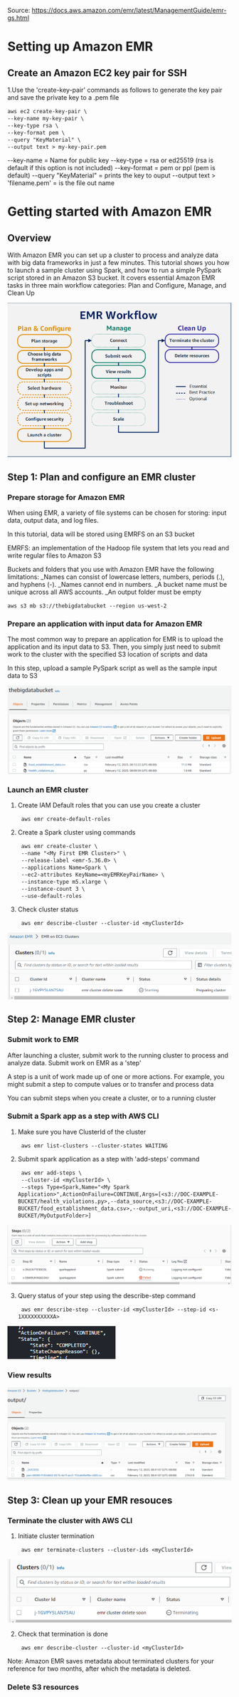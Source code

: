 Source: https://docs.aws.amazon.com/emr/latest/ManagementGuide/emr-gs.html
# Setting up Amazon EMR

## Create an Amazon EC2 key pair for SSH

1.Use the 'create-key-pair' commands as follows to generate the key pair and save the private key to a .pem file

    aws ec2 create-key-pair \
    --key-name my-key-pair \
    --key-type rsa \
    --key-format pem \
    --query "KeyMaterial" \
    --output text > my-key-pair.pem

--key-name = Name for public key
--key-type = rsa or ed25519 (rsa is default if this option is not included)
--key-format = pem or ppl (pem is default)
--query "KeyMaterial" = prints the key to ouput
--output text > 'filename.pem' = is the file out name

# Getting started with Amazon EMR

## Overview

With Amazon EMR you can set up a cluster to process and analyze data with big data frameworks in just a few minutes. This tutorial shows you how to launch a sample cluster using Spark, and how to run a simple PySpark script stored in an Amazon S3 bucket. It covers essential Amazon EMR tasks in three main workflow categories: Plan and Configure, Manage, and Clean Up

![EMRworkflow](./_pics/emrworkflow.png)

## Step 1: Plan and configure an EMR cluster
### Prepare storage for Amazon EMR

When using EMR, a variety of file systems can be chosen for storing: input data, output data, and log files.

In this tutorial, data will be stored using EMRFS on an S3 bucket

EMRFS: an implementation of the Hadoop file system that lets you read and write regular files to Amazon S3

Buckets and folders that you use with Amazon EMR have the following limitations:
_Names can consist of lowercase letters, numbers, periods (.), and hyphens (-).
_Names cannot end in numbers.
_A bucket name must be unique across all AWS accounts.
_An output folder must be empty

    aws s3 mb s3://thebigdatabucket --region us-west-2

### Prepare an application with input data for Amazon EMR

The most common way to prepare an application for EMR is to upload the application and its input data to S3. Then, you simply just need to submit work to the cluster with the specified S3 location of scripts and data

In this step, upload a sample PySpark script as well as the sample input data to S3

![uploaded](./_pics/scriptanddatauploaded.png)

### Launch an EMR cluster

1. Create IAM Default roles that you can use you create a cluster

        aws emr create-default-roles

2. Create a Spark cluster using commands

        aws emr create-cluster \
        --name "<My First EMR Cluster>" \
        --release-label <emr-5.36.0> \
        --applications Name=Spark \
        --ec2-attributes KeyName=<myEMRKeyPairName> \
        --instance-type m5.xlarge \
        --instance-count 3 \
        --use-default-roles		

3. Check cluster status

        aws emr describe-cluster --cluster-id <myClusterId>

![EMRcluster](./_pics/emrclust.png)

## Step 2: Manage EMR cluster

### Submit work to EMR

After launching a cluster, submit work to the running cluster to process and analyze data. Submit work on EMR as a 'step'

A step is a unit of work made up of one or more actions. For example, you might submit a step to compute values or to transfer and process data

You can submit steps when you create a cluster, or to a running cluster

### Submit a Spark app as a step with AWS CLI

1. Make sure you have ClusterId of the cluster

        aws emr list-clusters --cluster-states WAITING

2. Submit spark application as a step with 'add-steps' command

        aws emr add-steps \
        --cluster-id <myClusterId> \
        --steps Type=Spark,Name="<My Spark Application>",ActionOnFailure=CONTINUE,Args=[<s3://DOC-EXAMPLE-BUCKET/health_violations.py>,--data_source,<s3://DOC-EXAMPLE-BUCKET/food_establishment_data.csv>,--output_uri,<s3://DOC-EXAMPLE-BUCKET/MyOutputFolder>]							
![step](./_pics/step.png)

3. Query status of your step using the describe-step command

        aws emr describe-step --cluster-id <myClusterId> --step-id <s-1XXXXXXXXXXA>							
![stepdone](./_pics/stepcomplete.png)

### View results

![SUCCESS](./_pics/success.png)

## Step 3: Clean up your EMR resouces

### Terminate the cluster with AWS CLI

1. Initiate cluster termination

        aws emr terminate-clusters --cluster-ids <myClusterId>

![termin](./_pics/terminating.png)

2. Check that termination is done

        aws emr describe-cluster --cluster-id <myClusterId>	

Note: Amazon EMR saves metadata about terminated clusters for your reference for two months, after which the metadata is deleted.

### Delete S3 resources
